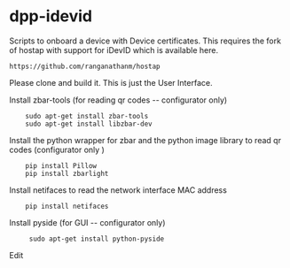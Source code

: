 # dpp-idevid

Scripts to onboard a device with Device certificates. This requires the fork of hostap with support for iDevID which is available here.

    https://github.com/ranganathanm/hostap  

Please clone and build it. This is just the User Interface.

Install zbar-tools (for reading qr codes -- configurator only)

        sudo apt-get install zbar-tools
        sudo apt-get install libzbar-dev

Install the python wrapper for zbar and the python image library to read qr codes (configurator only )

        pip install Pillow
        pip install zbarlight

Install netifaces to read the network interface MAC address

        pip install netifaces

Install pyside (for GUI -- configurator only)

         sudo apt-get install python-pyside

Edit 


